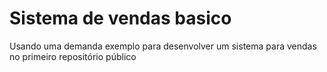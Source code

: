 # Sistema de vendas basico
 Usando uma demanda exemplo para desenvolver um sistema para vendas no primeiro repositório público
